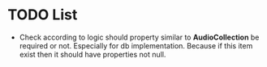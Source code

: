 # TODO List

- Check according to logic should property similar to **AudioCollection** be required or not. Especially for db implementation. Because if this item exist then it should have properties not null.
